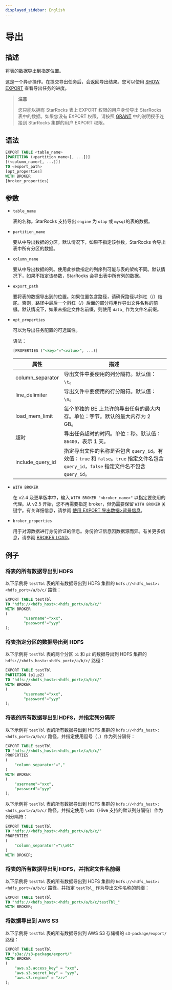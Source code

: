 ```yaml
---
displayed_sidebar: English
---
```


# 导出

## 描述

将表的数据导出到指定位置。

这是一个异步操作。在提交导出任务后，会返回导出结果。您可以使用 [SHOW EXPORT](../../../sql-reference/sql-statements/data-manipulation/SHOW_EXPORT.md) 查看导出任务的进度。

> **注意**
>
> 您只能以拥有 StarRocks 表上 EXPORT 权限的用户身份导出 StarRocks 表中的数据。如果您没有 EXPORT 权限，请按照 [GRANT](../account-management/GRANT.md) 中的说明授予连接到 StarRocks 集群的用户 EXPORT 权限。

## 语法

```SQL
EXPORT TABLE <table_name>
[PARTITION (<partition_name>[, ...])]
[(<column_name>[, ...])]
TO <export_path>
[opt_properties]
WITH BROKER
[broker_properties]
```

## 参数

- `table_name`

  表的名称。StarRocks 支持导出 `engine` 为 `olap` 或 `mysql`的表的数据。

- `partition_name`

  要从中导出数据的分区。默认情况下，如果不指定该参数，StarRocks 会导出表中所有分区的数据。

- `column_name`

  要从中导出数据的列。使用此参数指定的列序列可能与表的架构不同。默认情况下，如果不指定该参数，StarRocks 会导出表中所有列的数据。

- `export_path`

  要将表的数据导出到的位置。如果位置包含路径，请确保路径以斜杠（/）结尾。否则，路径中最后一个斜杠（/）后面的部分将用作导出文件名称的前缀。默认情况下，如果未指定文件名前缀，则使用 `data_` 作为文件名前缀。

- `opt_properties`

  可以为导出任务配置的可选属性。

  语法：

  ```SQL
  [PROPERTIES ("<key>"="<value>", ...)]
  ```

  | **属性**     | **描述**                                              |
  | ---------------- | ------------------------------------------------------------ |
  | column_separator | 导出文件中要使用的列分隔符。默认值：`\t`。 |
  | line_delimiter   | 导出文件中要使用的行分隔符。默认值：`\n`。 |
  | load_mem_limit   | 每个单独的 BE 上允许的导出任务的最大内存。单位：字节。默认的最大内存为 2 GB。 |
  | 超时          | 导出任务超时的时间。单位：秒。默认值：`86400`，表示 1 天。 |
  | include_query_id | 指定导出文件的名称是否包含 `query_id`。有效值：`true` 和 `false`。`true` 指定文件名包含 `query_id`，`false` 指定文件名不包含 `query_id`。 |

- `WITH BROKER`

  在 v2.4 及更早版本中，输入 `WITH BROKER "<broker_name>"` 以指定要使用的代理。从 v2.5 开始，您不再需要指定 broker，但仍需要保留 `WITH BROKER` 关键字。有关详细信息，请参阅 [使用 EXPORT 导出数据>背景信息](../../../unloading/Export.md#background-information)。

- `broker_properties`

  用于对源数据进行身份验证的信息。身份验证信息因数据源而异。有关更多信息，请参阅 [BROKER LOAD](../../../sql-reference/sql-statements/data-manipulation/BROKER_LOAD.md)。

## 例子

### 将表的所有数据导出到 HDFS

以下示例将 `testTbl` 表的所有数据导出到 HDFS 集群的 `hdfs://<hdfs_host>:<hdfs_port>/a/b/c/` 路径：

```SQL
EXPORT TABLE testTbl 
TO "hdfs://<hdfs_host>:<hdfs_port>/a/b/c/" 
WITH BROKER
(
        "username"="xxx",
        "password"="yyy"
);
```

### 将表指定分区的数据导出到 HDFS

以下示例将 `testTbl` 表的两个分区 `p1` 和 `p2` 的数据导出到 HDFS 集群的 `hdfs://<hdfs_host>:<hdfs_port>/a/b/c/` 路径：

```SQL
EXPORT TABLE testTbl
PARTITION (p1,p2) 
TO "hdfs://<hdfs_host>:<hdfs_port>/a/b/c/" 
WITH BROKER
(
        "username"="xxx",
        "password"="yyy"
);
```

### 将表的所有数据导出到 HDFS，并指定列分隔符

以下示例将 `testTbl` 表的所有数据导出到 HDFS 集群的 `hdfs://<hdfs_host>:<hdfs_port>/a/b/c/` 路径，并指定使用逗号（`,`）作为列分隔符：

```SQL
EXPORT TABLE testTbl 
TO "hdfs://<hdfs_host>:<hdfs_port>/a/b/c/" 
PROPERTIES
(
    "column_separator"=","
) 
WITH BROKER
(
    "username"="xxx",
    "password"="yyy"
);
```

以下示例将 `testTbl` 表的所有数据导出到 HDFS 集群的 `hdfs://<hdfs_host>:<hdfs_port>/a/b/c/` 路径，并指定使用 `\x01`（Hive 支持的默认列分隔符）作为列分隔符：

```SQL
EXPORT TABLE testTbl 
TO "hdfs://<hdfs_host>:<hdfs_port>/a/b/c/" 
PROPERTIES
(
    "column_separator"="\\x01"
) 
WITH BROKER;
```

### 将表的所有数据导出到 HDFS，并指定文件名前缀

以下示例将 `testTbl` 表的所有数据导出到 HDFS 集群的 `hdfs://<hdfs_host>:<hdfs_port>/a/b/c/` 路径，并指定 `testTbl_` 作为导出文件名称的前缀：

```SQL
EXPORT TABLE testTbl 
TO "hdfs://<hdfs_host>:<hdfs_port>/a/b/c/testTbl_" 
WITH BROKER;
```

### 将数据导出到 AWS S3

以下示例将 `testTbl` 表的所有数据导出到 AWS S3 存储桶的 `s3-package/export/` 路径：

```SQL
EXPORT TABLE testTbl 
TO "s3a://s3-package/export/"
WITH BROKER
(
    "aws.s3.access_key" = "xxx",
    "aws.s3.secret_key" = "yyy",
    "aws.s3.region" = "zzz"
);
```
